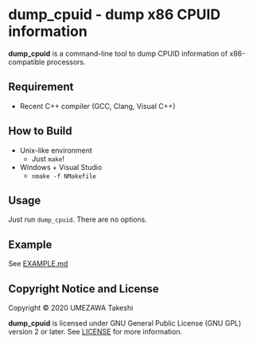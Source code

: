 # dump_cpuid - dump x86 CPUID information

**dump_cpuid** is a command-line tool to dump CPUID information of x86-compatible processors.


## Requirement

- Recent C++ compiler (GCC, Clang, Visual C++)


## How to Build

- Unix-like environment
  - Just `make`!
- Windows + Visual Studio
  - `nmake -f NMakefile`


## Usage

Just run `dump_cpuid`. There are no options.


## Example

See [EXAMPLE.md](EXAMPLE.md)


## Copyright Notice and License

Copyright &copy; 2020 UMEZAWA Takeshi

**dump_cpuid** is licensed under GNU General Public License (GNU GPL) version 2 or later. See [LICENSE](LICENSE) for more information.
